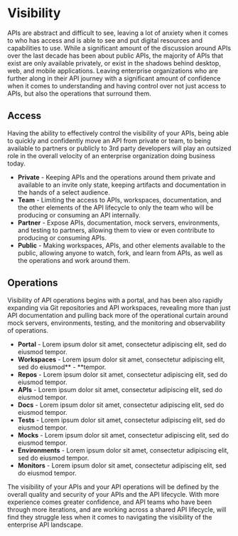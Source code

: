 # Visibility
APIs are abstract and difficult to see, leaving a lot of anxiety when it comes to who has access and is able to see and put digital resources and capabilities to use. While a significant amount of the discussion around APIs over the last decade has been about public APIs, the majority of APIs that exist are only available privately, or exist in the shadows behind desktop, web, and mobile applications. Leaving enterprise organizations who are further along in their API journey with a significant amount of confidence when it comes to understanding and having control over not just access to APIs, but also the operations that surround them.

## Access
Having the ability to effectively control the visibility of your APIs, being able to quickly and confidently move an API from private or team, to being available to partners or publicly to 3rd party developers will play an outsized role in the overall velocity of an enterprise organization doing business today.

- **Private** - Keeping APIs and the operations around them private and available to an invite only state, keeping artifacts and documentation in the hands of a select audience.
- **Team** - Limiting the access to APIs, workspaces, documentation, and the other elements of the API lifecycle to only the team who will be producing or consuming an API internally.
- **Partner** - Expose APIs, documentation, mock servers, environments, and testing to partners, allowing them to view or even contribute to producing or consuming APIs.
- **Public** - Making workspaces, APIs, and other elements available to the public, allowing anyone to watch, fork, and learn from APIs, as well as the operations and work around them.


## Operations
Visibility of API operations begins with a portal, and has been also rapidly expanding via Git repositories and API workspaces, revealing more than just API documentation and pulling back more of the operational curtain around mock servers, environments, testing, and the monitoring and observability of operations. 

- **Portal** - Lorem ipsum dolor sit amet, consectetur adipiscing elit, sed do eiusmod tempor.
- **Workspaces** - Lorem ipsum dolor sit amet, consectetur adipiscing elit, sed do eiusmod** - **tempor.
- **Repos** - Lorem ipsum dolor sit amet, consectetur adipiscing elit, sed do eiusmod tempor.
- **APIs** - Lorem ipsum dolor sit amet, consectetur adipiscing elit, sed do eiusmod tempor.
- **Docs** - Lorem ipsum dolor sit amet, consectetur adipiscing elit, sed do eiusmod tempor.
- **Tests** - Lorem ipsum dolor sit amet, consectetur adipiscing elit, sed do eiusmod tempor.
- **Mocks** - Lorem ipsum dolor sit amet, consectetur adipiscing elit, sed do eiusmod tempor.
- **Environments** - Lorem ipsum dolor sit amet, consectetur adipiscing elit, sed do eiusmod tempor.
- **Monitors** - Lorem ipsum dolor sit amet, consectetur adipiscing elit, sed do eiusmod tempor.

The visibility of your APIs and your API operations will be defined by the overall quality and security of your APIs and the API lifecycle. With more experience comes greater confidence, and API teams who have been through more iterations, and are working across a shared API lifecycle, will find they struggle less when it comes to navigating the visibility of the enterprise API landscape.
